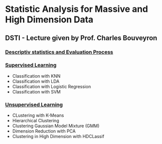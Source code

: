 # Statistic Analysis for Massive and High Dimension Data
## DSTI - Lecture given by Prof. Charles Bouveyron

### [Descriptiv statistics and Evaluation Process](/DescriptivStatistics.pdf)
### [Supervised Learning](/SupervisedLearning.pdf)
* Classification with KNN 
* Classification with LDA
* Classification with Logistic Regression
* Classification with SVM
### [Unsupervised Learning](/UnsupervisedLearning.pdf)
* CLustering with K-Means 
* Hierarchical Clustering
* Clustering Gaussian Model Mixture (GMM)
* Dimension Reduction with PCA
* Clustering in High Dimension with HDCLassif
